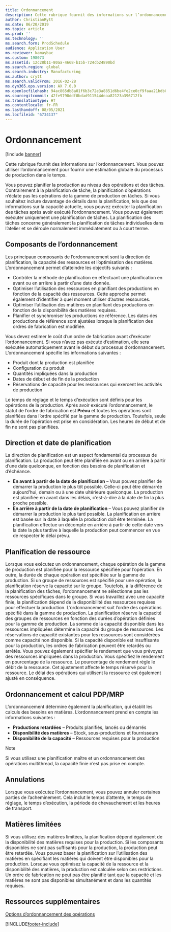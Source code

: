 ```yaml
---
title: Ordonnancement
description: Cette rubrique fournit des informations sur l’ordonnancement. Vous pouvez utiliser l’ordonnancement pour fournir une estimation globale du processus de production dans le temps.
author: ChristianRytt
ms.date: 06/20/2019
ms.topic: article
ms.prod: ''
ms.technology: ''
ms.search.form: ProdSchedule
audience: Application User
ms.reviewer: kamaybac
ms.custom: 198073
ms.assetid: 12c28b11-80aa-4668-b15b-724cb24890bd
ms.search.region: global
ms.search.industry: Manufacturing
ms.author: crytt
ms.search.validFrom: 2016-02-28
ms.dyn365.ops.version: AX 7.0.0
ms.openlocfilehash: 94ac865db8a01f6b3c72e3a8851d6be4fe2ce0cf9faaa21bdb0d465605066b4f
ms.sourcegitcommit: 42fe9790ddf0bdad911544deaa82123a396712fb
ms.translationtype: HT
ms.contentlocale: fr-FR
ms.lasthandoff: 08/05/2021
ms.locfileid: "6734137"
---
```

# <a name="operations-scheduling"></a>Ordonnancement

[!include [banner](../includes/banner.md)]

Cette rubrique fournit des informations sur l’ordonnancement. Vous pouvez utiliser l’ordonnancement pour fournir une estimation globale du processus de production dans le temps.

Vous pouvez planifier la production au niveau des opérations et des tâches. Contrairement à la planification de tâche, la planification d’opérations n’éclate pas les opérations de la gamme de production en tâches. Si vous souhaitez inclure davantage de détails dans la planification, tels que des informations sur la capacité actuelle, vous pouvez exécuter la planification des tâches après avoir exécuté l’ordonnancement. Vous pouvez également exécuter uniquement une planification de tâches. La planification des tâches concerne généralement la planification de tâches individuelles dans l’atelier et se déroule normalement immédiatement ou à court terme.

## <a name="components-of-operations-scheduling"></a>Composants de l’ordonnancement
Les principaux composants de l’ordonnancement sont la direction de planification, la capacité des ressources et l’optimisation des matières. L’ordonnancement permet d’atteindre les objectifs suivants :

-   Contrôler la méthode de planification en effectuant une planification en avant ou en arrière à partir d’une date donnée.
-   Optimiser l’utilisation des ressources en planifiant des productions en fonction de la capacité des ressources. Cette approche permet également d’identifier à quel moment utiliser d’autres ressources.
-   Optimiser l’utilisation des matières en planifiant des productions en fonction de la disponibilité des matières requises.
-   Planifier et synchroniser les productions de référence. Les dates des productions de référence sont ajustées lorsque la planification des ordres de fabrication est modifiée.

Vous devez estimer le coût d’un ordre de fabrication avant d’exécuter l’ordonnancement. Si vous n’avez pas exécuté d’estimation, elle sera exécutée automatiquement avant le début du processus d’ordonnancement. L’ordonnancement spécifie les informations suivantes :

-   Produit dont la production est planifiée
-   Configuration du produit
-   Quantités impliquées dans la production
-   Dates de début et de fin de la production
-   Réservations de capacité pour les ressources qui exercent les activités de production

Le temps de réglage et le temps d’exécution sont définis pour les opérations de la production. Après avoir exécuté l’ordonnancement, le statut de l’ordre de fabrication est **Prévu** et toutes les opérations sont planifiées dans l’ordre spécifié par la gamme de production. Toutefois, seule la durée de l’opération est prise en considération. Les heures de début et de fin ne sont pas planifiées.

## <a name="scheduling-direction-and-date"></a>Direction et date de planification
La direction de planification est un aspect fondamental du processus de planification. La production peut être planifiée en avant ou en arrière à partir d’une date quelconque, en fonction des besoins de planification et d’échéance.

-   **En avant à partir de la date de planification** – Vous pouvez planifier de démarrer la production le plus tôt possible. Celle-ci peut être démarrée aujourd’hui, demain ou à une date ultérieure quelconque. La production est planifiée en avant dans les délais, c’est-à-dire à la date de fin la plus proche possible.
-   **En arrière à partir de la date de planification** – Vous pouvez planifier de démarrer la production le plus tard possible. La planification en arrière est basée sur la date à laquelle la production doit être terminée. La planification effectue un décompte en arrière à partir de cette date vers la date la plus tardive à laquelle la production peut commencer en vue de respecter le délai prévu.

## <a name="resource-scheduling"></a>Planification de ressource
Lorsque vous exécutez un ordonnancement, chaque opération de la gamme de production est planifiée pour la ressource spécifiée pour l’opération. En outre, la durée de chaque opération est spécifiée sur la gamme de production. Si un groupe de ressources est spécifié pour une opération, la planification réserve la capacité sur le groupe. Toutefois, à la différence de la planification des tâches, l’ordonnancement ne sélectionne pas les ressources spécifiques dans le groupe. Si vous travaillez avec une capacité finie, la planification dépend de la disponibilité des ressources requises pour effectuer la production. L’ordonnancement suit l’ordre des opérations spécifié dans la gamme de production. La planification réserve la capacité des groupes de ressources en fonction des durées d’opération définies pour la gamme de production. La somme de la capacité disponible dans les ressources impliquées détermine la capacité du groupe de ressources. Les réservations de capacité existantes pour les ressources sont considérées comme capacité non disponible. Si la capacité disponible est insuffisante pour la production, les ordres de fabrication peuvent être retardés ou arrêtés. Vous pouvez également spécifier le rendement que vous prévoyez des ressources impliquées dans la production. Vous spécifiez le rendement en pourcentage de la ressource. Le pourcentage de rendement règle le débit de la ressource. Cet ajustement affecte le temps réservé pour la ressource. Le délai des opérations qui utilisent la ressource est également ajusté en conséquence.

## <a name="operations-scheduling-and-master-planning"></a>Ordonnancement et calcul PDP/MRP
L’ordonnancement détermine également la planification, qui établit les calculs des besoins en matières. L’ordonnancement prend en compte les informations suivantes :

-   **Productions retardées** – Produits planifiés, lancés ou démarrés
-   **Disponibilité des matières** – Stock, sous-productions et fournisseurs
-   **Disponibilité de la capacité** – Ressources requises pour la production

> [!NOTE]
> Si vous utilisez une planification maître et un ordonnancement des opérations multithread, la capacité finie n’est pas prise en compte. 

## <a name="cancellations"></a>Annulations
Lorsque vous exécutez l’ordonnancement, vous pouvez annuler certaines parties de l’acheminement. Cela inclut le temps d’attente, le temps de réglage, le temps d’exécution, la période de chevauchement et les heures de transport.

## <a name="finite-materials"></a>Matières limitées
Si vous utilisez des matières limitées, la planification dépend également de la disponibilité des matières requises pour la production. Si les composants disponibles ne sont pas suffisants pour la production, la production peut être retardée. Vous pouvez baser la planification sur l’utilisation des matières en spécifiant les matières qui doivent être disponibles pour la production. Lorsque vous optimisez la capacité de la ressource et la disponibilité des matières, la production est calculée selon ces restrictions. Un ordre de fabrication ne peut pas être planifié tant que la capacité et les matières ne sont pas disponibles simultanément et dans les quantités requises.

## <a name="additional-resources"></a>Ressources supplémentaires

[Options d’ordonnancement des opérations](operation-scheduling-options.md)





[!INCLUDE[footer-include](../../includes/footer-banner.md)]